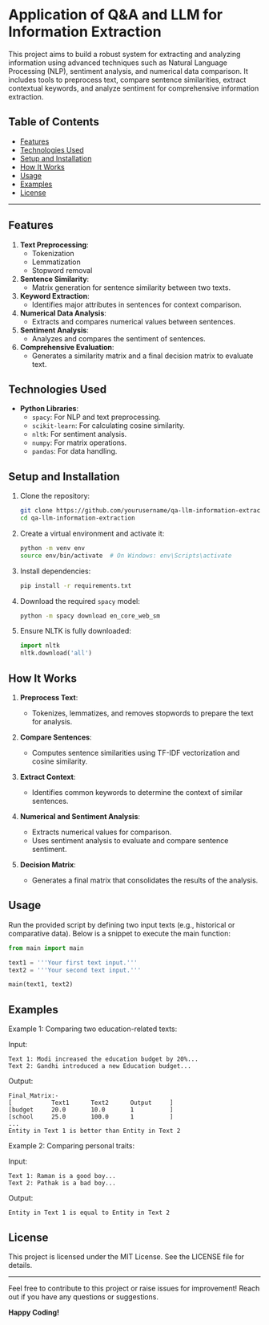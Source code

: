 # Application of Q&A and LLM for Information Extraction

This project aims to build a robust system for extracting and analyzing information using advanced techniques such as Natural Language Processing (NLP), sentiment analysis, and numerical data comparison. It includes tools to preprocess text, compare sentence similarities, extract contextual keywords, and analyze sentiment for comprehensive information extraction.

## Table of Contents

- [Features](#features)
- [Technologies Used](#technologies-used)
- [Setup and Installation](#setup-and-installation)
- [How It Works](#how-it-works)
- [Usage](#usage)
- [Examples](#examples)
- [License](#license)

---

## Features

1. **Text Preprocessing**:
   - Tokenization
   - Lemmatization
   - Stopword removal
2. **Sentence Similarity**:
   - Matrix generation for sentence similarity between two texts.
3. **Keyword Extraction**:
   - Identifies major attributes in sentences for context comparison.
4. **Numerical Data Analysis**:
   - Extracts and compares numerical values between sentences.
5. **Sentiment Analysis**:
   - Analyzes and compares the sentiment of sentences.
6. **Comprehensive Evaluation**:
   - Generates a similarity matrix and a final decision matrix to evaluate text.

## Technologies Used

- **Python Libraries**:
  - `spacy`: For NLP and text preprocessing.
  - `scikit-learn`: For calculating cosine similarity.
  - `nltk`: For sentiment analysis.
  - `numpy`: For matrix operations.
  - `pandas`: For data handling.

## Setup and Installation

1. Clone the repository:

   ```bash
   git clone https://github.com/yourusername/qa-llm-information-extraction.git
   cd qa-llm-information-extraction
   ```

2. Create a virtual environment and activate it:

   ```bash
   python -m venv env
   source env/bin/activate  # On Windows: env\Scripts\activate
   ```

3. Install dependencies:

   ```bash
   pip install -r requirements.txt
   ```

4. Download the required `spacy` model:

   ```bash
   python -m spacy download en_core_web_sm
   ```

5. Ensure NLTK is fully downloaded:

   ```python
   import nltk
   nltk.download('all')
   ```

## How It Works

1. **Preprocess Text**:

   - Tokenizes, lemmatizes, and removes stopwords to prepare the text for analysis.

2. **Compare Sentences**:

   - Computes sentence similarities using TF-IDF vectorization and cosine similarity.

3. **Extract Context**:

   - Identifies common keywords to determine the context of similar sentences.

4. **Numerical and Sentiment Analysis**:

   - Extracts numerical values for comparison.
   - Uses sentiment analysis to evaluate and compare sentence sentiment.

5. **Decision Matrix**:

   - Generates a final matrix that consolidates the results of the analysis.

## Usage

Run the provided script by defining two input texts (e.g., historical or comparative data). Below is a snippet to execute the main function:

```python
from main import main

text1 = '''Your first text input.'''
text2 = '''Your second text input.'''

main(text1, text2)
```

## Examples

Example 1: Comparing two education-related texts:

Input:

```plaintext
Text 1: Modi increased the education budget by 20%...
Text 2: Gandhi introduced a new Education budget...
```

Output:

```plaintext
Final_Matrix:-
[           Text1      Text2      Output     ]
[budget     20.0       10.0       1          ]
[school     25.0       100.0      1          ]
...
Entity in Text 1 is better than Entity in Text 2
```

Example 2: Comparing personal traits:

Input:

```plaintext
Text 1: Raman is a good boy...
Text 2: Pathak is a bad boy...
```

Output:

```plaintext
Entity in Text 1 is equal to Entity in Text 2
```

## License

This project is licensed under the MIT License. See the LICENSE file for details.

---

Feel free to contribute to this project or raise issues for improvement! Reach out if you have any questions or suggestions.

**Happy Coding!**




